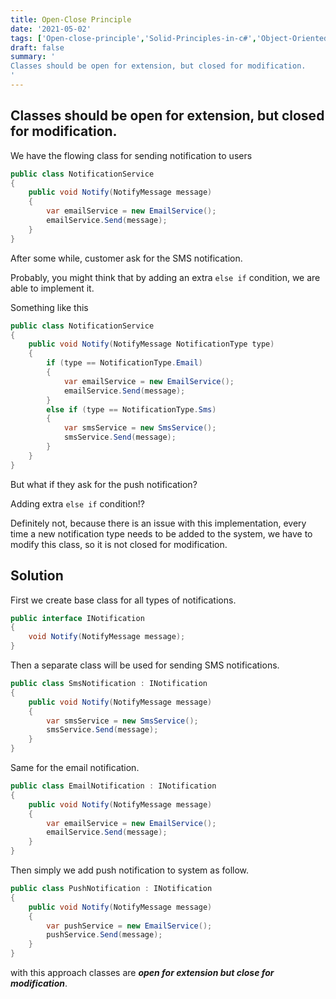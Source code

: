 ```yaml
---
title: Open-Close Principle
date: '2021-05-02'
tags: ['Open-close-principle','Solid-Principles-in-c#','Object-Oriented-Programming']
draft: false
summary: '
Classes should be open for extension, but closed for modification.
'
---
```


## Classes should be open for extension, but closed for modification.

We have the flowing class for sending notification to users

```csharp showLineNumbers
public class NotificationService
{
    public void Notify(NotifyMessage message)
    {
        var emailService = new EmailService();
        emailService.Send(message);
    }
}
```

After some while, customer ask for the SMS notification.

Probably, you might think that by adding an extra `else if` condition, we are able to implement it.

Something like this

```csharp showLineNumbers
public class NotificationService
{
    public void Notify(NotifyMessage NotificationType type)
    {
        if (type == NotificationType.Email)
        {
            var emailService = new EmailService();
            emailService.Send(message);
        }
        else if (type == NotificationType.Sms)
        {
            var smsService = new SmsService();
            smsService.Send(message);
        }
    }
}
```

But what if they ask for the push notification?

Adding extra `else if` condition!?

Definitely not, because there is an issue with this implementation, every time a new notification type needs to be added to the system, we have to modify this class, so it is not closed for modification.

## Solution

First we create base class for all types of notifications.

```csharp showLineNumbers
public interface INotification
{
    void Notify(NotifyMessage message);
}
```

Then a separate class will be used for sending SMS notifications.

```csharp showLineNumbers
public class SmsNotification : INotification
{
    public void Notify(NotifyMessage message)
    {
        var smsService = new SmsService();
        smsService.Send(message);
    }
}
```

Same for the email notification.

```csharp showLineNumbers
public class EmailNotification : INotification
{
    public void Notify(NotifyMessage message)
    {
        var emailService = new EmailService();
        emailService.Send(message);
    }
}
```

Then simply we add push notification to system as follow.

```csharp showLineNumbers
public class PushNotification : INotification
{
    public void Notify(NotifyMessage message)
    {
        var pushService = new EmailService();
        pushService.Send(message);
    }
}
```

with this approach classes are _**open for extension but close for modification**_.
